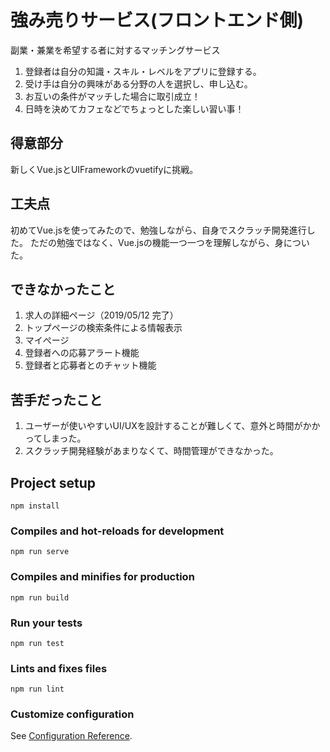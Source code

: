 # 強み売りサービス(フロントエンド側)
副業・兼業を希望する者に対するマッチングサービス
1. 登録者は自分の知識・スキル・レベルをアプリに登録する。
2. 受け手は自分の興味がある分野の人を選択し、申し込む。
3. お互いの条件がマッチした場合に取引成立！
4. 日時を決めてカフェなどでちょっとした楽しい習い事！

## 得意部分
新しくVue.jsとUIFrameworkのvuetifyに挑戦。

## 工夫点
初めてVue.jsを使ってみたので、勉強しながら、自身でスクラッチ開発進行した。
ただの勉強ではなく、Vue.jsの機能一つ一つを理解しながら、身についた。

## できなかったこと
1. 求人の詳細ページ（2019/05/12 完了）
2. トップページの検索条件による情報表示
3. マイぺージ
4. 登録者への応募アラート機能
5. 登録者と応募者とのチャット機能

## 苦手だったこと
1. ユーザーが使いやすいUI/UXを設計することが難しくて、意外と時間がかかってしまった。
2. スクラッチ開発経験があまりなくて、時間管理ができなかった。



## Project setup
```
npm install
```

### Compiles and hot-reloads for development
```
npm run serve
```

### Compiles and minifies for production
```
npm run build
```

### Run your tests
```
npm run test
```

### Lints and fixes files
```
npm run lint
```

### Customize configuration
See [Configuration Reference](https://cli.vuejs.org/config/).
